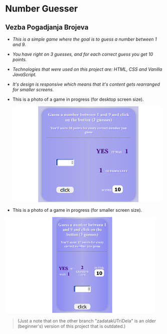 

   # Number Guesser

   ## Vezba Pogadjanja Brojeva 


  
 * _This is a simple game where the goal is to guess a number between 1 and 9._
 * _You have right on 3 guesses, and for each correct guess you get 10 points._
 * _Technologies that were used on this project are: HTML, CSS and Vanilla JavaScript._
 * _It's design is responsive which means that it's content gets rearranged for smaller screens._

 
 * This is a photo of a game in progress (for desktop screen size).
 
   ![photoOfAGame](./screenshots/izgledProjektaGit.png)

 
 * This is a photo of a game in progress (for smaller screen size).
 
  ![photoOfASmallScreenGame](./screenshots/slikaMaliEkranGit.png)

 
 
 > (Just a note that on the other branch "zadatakUTriDela"
 > is an older (beginner's) version of this project that is outdated.)




